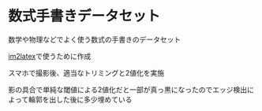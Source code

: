 # 数式手書きデータセット

数学や物理などでよく使う数式の手書きのデータセット

[im2latex](https://github.com/luopeixiang/im2latex)で使うために作成

スマホで撮影後、適当なトリミングと2値化を実施

影の具合で単純な閾値による2値化だと一部が真っ黒になったのでエッジ検出によって輪郭を出した後に多少埋めている
